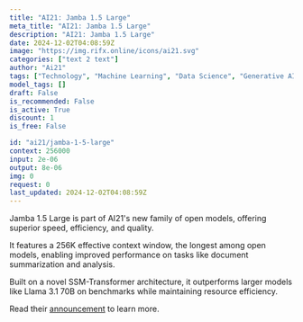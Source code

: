 ```yaml
---
title: "AI21: Jamba 1.5 Large"
meta_title: "AI21: Jamba 1.5 Large"
description: "AI21: Jamba 1.5 Large"
date: 2024-12-02T04:08:59Z
image: "https://img.rifx.online/icons/ai21.svg"
categories: ["text 2 text"]
author: "Ai21"
tags: ["Technology", "Machine Learning", "Data Science", "Generative AI", "Chatbots"]
model_tags: []
draft: False
is_recommended: False
is_active: True
discount: 1
is_free: False

id: "ai21/jamba-1-5-large"
context: 256000
input: 2e-06
output: 8e-06
img: 0
request: 0
last_updated: 2024-12-02T04:08:59Z
---
```


Jamba 1.5 Large is part of AI21's new family of open models, offering superior speed, efficiency, and quality.

It features a 256K effective context window, the longest among open models, enabling improved performance on tasks like document summarization and analysis.

Built on a novel SSM-Transformer architecture, it outperforms larger models like Llama 3.1 70B on benchmarks while maintaining resource efficiency.

Read their [announcement](https://www.ai21.com/blog/announcing-jamba-model-family) to learn more.

